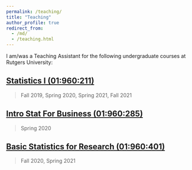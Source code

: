 ```yaml
---
permalink: /teaching/
title: "Teaching"
author_profile: true
redirect_from: 
  - /md/
  - /teaching.html
---
```



I am/was a Teaching Assistant for the following undergraduate courses at Rutgers University:
## [Statistics I (01:960:211)](https://statistics.rutgers.edu/course-descriptions/505-01-960-211-212-statistics-i-ii-3-3)
> Fall 2019, Spring 2020, Spring 2021, Fall 2021

## [Intro Stat For Business (01:960:285)](https://statistics.rutgers.edu/course-descriptions/506-01-960-285-introductory-statistics-for-business-3)
> Spring 2020

## [Basic Statistics for Research (01:960:401)](https://statistics.rutgers.edu/course-descriptions/515-01-960-401-basic-statistics-for-research-3)
> Fall 2020, Spring 2021
